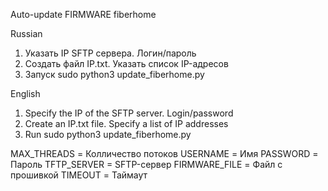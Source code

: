 Auto-update FIRMWARE fiberhome

Russian
1. Указать IP SFTP сервера. Логин/пароль
2. Создать файл IP.txt. Указать список IP-адресов
3. Запуск sudo python3 update_fiberhome.py

English
1. Specify the IP of the SFTP server. Login/password
2. Create an IP.txt file. Specify a list of IP addresses
3. Run sudo python3 update_fiberhome.py

MAX_THREADS = Колличество потоков
USERNAME = Имя
PASSWORD = Пароль
TFTP_SERVER = SFTP-сервер
FIRMWARE_FILE = Файл с прошивкой
TIMEOUT = Таймаут

   
